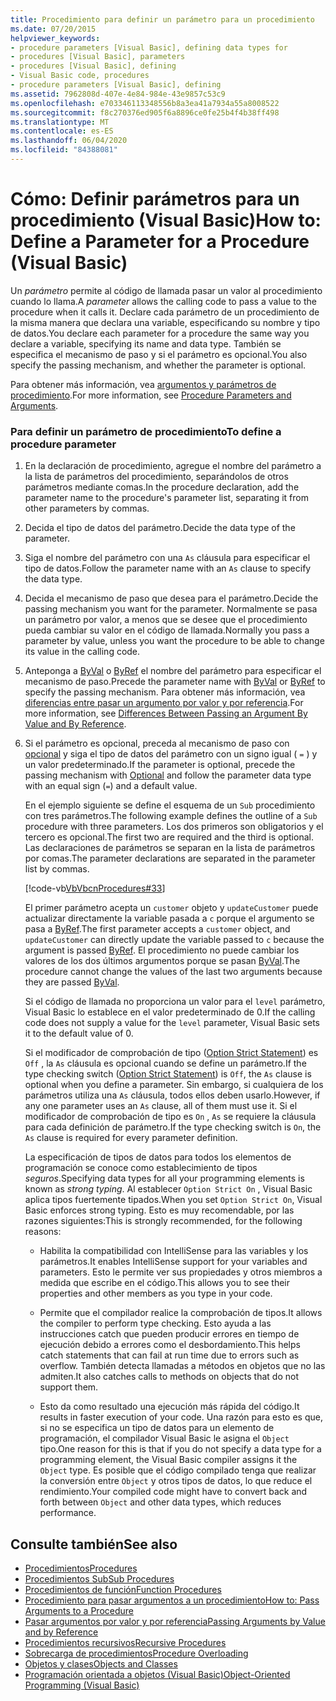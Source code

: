```yaml
---
title: Procedimiento para definir un parámetro para un procedimiento
ms.date: 07/20/2015
helpviewer_keywords:
- procedure parameters [Visual Basic], defining data types for
- procedures [Visual Basic], parameters
- procedures [Visual Basic], defining
- Visual Basic code, procedures
- procedure parameters [Visual Basic], defining
ms.assetid: 7962808d-407e-4e84-984e-43e9857c53c9
ms.openlocfilehash: e703346113348556b8a3ea41a7934a55a8008522
ms.sourcegitcommit: f8c270376ed905f6a8896ce0fe25b4f4b38ff498
ms.translationtype: MT
ms.contentlocale: es-ES
ms.lasthandoff: 06/04/2020
ms.locfileid: "84388081"
---
```

# <a name="how-to-define-a-parameter-for-a-procedure-visual-basic"></a><span data-ttu-id="5f30b-102">Cómo: Definir parámetros para un procedimiento (Visual Basic)</span><span class="sxs-lookup"><span data-stu-id="5f30b-102">How to: Define a Parameter for a Procedure (Visual Basic)</span></span>
<span data-ttu-id="5f30b-103">Un *parámetro* permite al código de llamada pasar un valor al procedimiento cuando lo llama.</span><span class="sxs-lookup"><span data-stu-id="5f30b-103">A *parameter* allows the calling code to pass a value to the procedure when it calls it.</span></span> <span data-ttu-id="5f30b-104">Declare cada parámetro de un procedimiento de la misma manera que declara una variable, especificando su nombre y tipo de datos.</span><span class="sxs-lookup"><span data-stu-id="5f30b-104">You declare each parameter for a procedure the same way you declare a variable, specifying its name and data type.</span></span> <span data-ttu-id="5f30b-105">También se especifica el mecanismo de paso y si el parámetro es opcional.</span><span class="sxs-lookup"><span data-stu-id="5f30b-105">You also specify the passing mechanism, and whether the parameter is optional.</span></span>  
  
 <span data-ttu-id="5f30b-106">Para obtener más información, vea [argumentos y parámetros de procedimiento](./procedure-parameters-and-arguments.md).</span><span class="sxs-lookup"><span data-stu-id="5f30b-106">For more information, see [Procedure Parameters and Arguments](./procedure-parameters-and-arguments.md).</span></span>  
  
### <a name="to-define-a-procedure-parameter"></a><span data-ttu-id="5f30b-107">Para definir un parámetro de procedimiento</span><span class="sxs-lookup"><span data-stu-id="5f30b-107">To define a procedure parameter</span></span>  
  
1. <span data-ttu-id="5f30b-108">En la declaración de procedimiento, agregue el nombre del parámetro a la lista de parámetros del procedimiento, separándolos de otros parámetros mediante comas.</span><span class="sxs-lookup"><span data-stu-id="5f30b-108">In the procedure declaration, add the parameter name to the procedure's parameter list, separating it from other parameters by commas.</span></span>  
  
2. <span data-ttu-id="5f30b-109">Decida el tipo de datos del parámetro.</span><span class="sxs-lookup"><span data-stu-id="5f30b-109">Decide the data type of the parameter.</span></span>  
  
3. <span data-ttu-id="5f30b-110">Siga el nombre del parámetro con una `As` cláusula para especificar el tipo de datos.</span><span class="sxs-lookup"><span data-stu-id="5f30b-110">Follow the parameter name with an `As` clause to specify the data type.</span></span>  
  
4. <span data-ttu-id="5f30b-111">Decida el mecanismo de paso que desea para el parámetro.</span><span class="sxs-lookup"><span data-stu-id="5f30b-111">Decide the passing mechanism you want for the parameter.</span></span> <span data-ttu-id="5f30b-112">Normalmente se pasa un parámetro por valor, a menos que se desee que el procedimiento pueda cambiar su valor en el código de llamada.</span><span class="sxs-lookup"><span data-stu-id="5f30b-112">Normally you pass a parameter by value, unless you want the procedure to be able to change its value in the calling code.</span></span>  
  
5. <span data-ttu-id="5f30b-113">Anteponga a [ByVal](../../../language-reference/modifiers/byval.md) o [ByRef](../../../language-reference/modifiers/byref.md) el nombre del parámetro para especificar el mecanismo de paso.</span><span class="sxs-lookup"><span data-stu-id="5f30b-113">Precede the parameter name with [ByVal](../../../language-reference/modifiers/byval.md) or [ByRef](../../../language-reference/modifiers/byref.md) to specify the passing mechanism.</span></span> <span data-ttu-id="5f30b-114">Para obtener más información, vea [diferencias entre pasar un argumento por valor y por referencia](./differences-between-passing-an-argument-by-value-and-by-reference.md).</span><span class="sxs-lookup"><span data-stu-id="5f30b-114">For more information, see [Differences Between Passing an Argument By Value and By Reference](./differences-between-passing-an-argument-by-value-and-by-reference.md).</span></span>  
  
6. <span data-ttu-id="5f30b-115">Si el parámetro es opcional, preceda al mecanismo de paso con [opcional](../../../language-reference/modifiers/optional.md) y siga el tipo de datos del parámetro con un signo igual ( `=` ) y un valor predeterminado.</span><span class="sxs-lookup"><span data-stu-id="5f30b-115">If the parameter is optional, precede the passing mechanism with [Optional](../../../language-reference/modifiers/optional.md) and follow the parameter data type with an equal sign (`=`) and a default value.</span></span>  
  
     <span data-ttu-id="5f30b-116">En el ejemplo siguiente se define el esquema de un `Sub` procedimiento con tres parámetros.</span><span class="sxs-lookup"><span data-stu-id="5f30b-116">The following example defines the outline of a `Sub` procedure with three parameters.</span></span> <span data-ttu-id="5f30b-117">Los dos primeros son obligatorios y el tercero es opcional.</span><span class="sxs-lookup"><span data-stu-id="5f30b-117">The first two are required and the third is optional.</span></span> <span data-ttu-id="5f30b-118">Las declaraciones de parámetros se separan en la lista de parámetros por comas.</span><span class="sxs-lookup"><span data-stu-id="5f30b-118">The parameter declarations are separated in the parameter list by commas.</span></span>  
  
     [!code-vb[VbVbcnProcedures#33](~/samples/snippets/visualbasic/VS_Snippets_VBCSharp/VbVbcnProcedures/VB/Class1.vb#33)]  
  
     <span data-ttu-id="5f30b-119">El primer parámetro acepta un `customer` objeto y `updateCustomer` puede actualizar directamente la variable pasada a `c` porque el argumento se pasa a [ByRef](../../../language-reference/modifiers/byref.md).</span><span class="sxs-lookup"><span data-stu-id="5f30b-119">The first parameter accepts a `customer` object, and `updateCustomer` can directly update the variable passed to `c` because the argument is passed [ByRef](../../../language-reference/modifiers/byref.md).</span></span> <span data-ttu-id="5f30b-120">El procedimiento no puede cambiar los valores de los dos últimos argumentos porque se pasan [ByVal](../../../language-reference/modifiers/byval.md).</span><span class="sxs-lookup"><span data-stu-id="5f30b-120">The procedure cannot change the values of the last two arguments because they are passed [ByVal](../../../language-reference/modifiers/byval.md).</span></span>  
  
     <span data-ttu-id="5f30b-121">Si el código de llamada no proporciona un valor para el `level` parámetro, Visual Basic lo establece en el valor predeterminado de 0.</span><span class="sxs-lookup"><span data-stu-id="5f30b-121">If the calling code does not supply a value for the `level` parameter, Visual Basic sets it to the default value of 0.</span></span>  
  
     <span data-ttu-id="5f30b-122">Si el modificador de comprobación de tipo ([Option Strict Statement](../../../language-reference/statements/option-strict-statement.md)) es `Off` , la `As` cláusula es opcional cuando se define un parámetro.</span><span class="sxs-lookup"><span data-stu-id="5f30b-122">If the type checking switch ([Option Strict Statement](../../../language-reference/statements/option-strict-statement.md)) is `Off`, the `As` clause is optional when you define a parameter.</span></span> <span data-ttu-id="5f30b-123">Sin embargo, si cualquiera de los parámetros utiliza una `As` cláusula, todos ellos deben usarlo.</span><span class="sxs-lookup"><span data-stu-id="5f30b-123">However, if any one parameter uses an `As` clause, all of them must use it.</span></span> <span data-ttu-id="5f30b-124">Si el modificador de comprobación de tipo es `On` , `As` se requiere la cláusula para cada definición de parámetro.</span><span class="sxs-lookup"><span data-stu-id="5f30b-124">If the type checking switch is `On`, the `As` clause is required for every parameter definition.</span></span>  
  
     <span data-ttu-id="5f30b-125">La especificación de tipos de datos para todos los elementos de programación se conoce como establecimiento de tipos *seguros*.</span><span class="sxs-lookup"><span data-stu-id="5f30b-125">Specifying data types for all your programming elements is known as *strong typing*.</span></span> <span data-ttu-id="5f30b-126">Al establecer `Option Strict On` , Visual Basic aplica tipos fuertemente tipados.</span><span class="sxs-lookup"><span data-stu-id="5f30b-126">When you set `Option Strict On`, Visual Basic enforces strong typing.</span></span> <span data-ttu-id="5f30b-127">Esto es muy recomendable, por las razones siguientes:</span><span class="sxs-lookup"><span data-stu-id="5f30b-127">This is strongly recommended, for the following reasons:</span></span>  
  
    - <span data-ttu-id="5f30b-128">Habilita la compatibilidad con IntelliSense para las variables y los parámetros.</span><span class="sxs-lookup"><span data-stu-id="5f30b-128">It enables IntelliSense support for your variables and parameters.</span></span> <span data-ttu-id="5f30b-129">Esto le permite ver sus propiedades y otros miembros a medida que escribe en el código.</span><span class="sxs-lookup"><span data-stu-id="5f30b-129">This allows you to see their properties and other members as you type in your code.</span></span>  
  
    - <span data-ttu-id="5f30b-130">Permite que el compilador realice la comprobación de tipos.</span><span class="sxs-lookup"><span data-stu-id="5f30b-130">It allows the compiler to perform type checking.</span></span> <span data-ttu-id="5f30b-131">Esto ayuda a las instrucciones catch que pueden producir errores en tiempo de ejecución debido a errores como el desbordamiento.</span><span class="sxs-lookup"><span data-stu-id="5f30b-131">This helps catch statements that can fail at run time due to errors such as overflow.</span></span> <span data-ttu-id="5f30b-132">También detecta llamadas a métodos en objetos que no las admiten.</span><span class="sxs-lookup"><span data-stu-id="5f30b-132">It also catches calls to methods on objects that do not support them.</span></span>  
  
    - <span data-ttu-id="5f30b-133">Esto da como resultado una ejecución más rápida del código.</span><span class="sxs-lookup"><span data-stu-id="5f30b-133">It results in faster execution of your code.</span></span> <span data-ttu-id="5f30b-134">Una razón para esto es que, si no se especifica un tipo de datos para un elemento de programación, el compilador Visual Basic le asigna el `Object` tipo.</span><span class="sxs-lookup"><span data-stu-id="5f30b-134">One reason for this is that if you do not specify a data type for a programming element, the Visual Basic compiler assigns it the `Object` type.</span></span> <span data-ttu-id="5f30b-135">Es posible que el código compilado tenga que realizar la conversión entre `Object` y otros tipos de datos, lo que reduce el rendimiento.</span><span class="sxs-lookup"><span data-stu-id="5f30b-135">Your compiled code might have to convert back and forth between `Object` and other data types, which reduces performance.</span></span>  
  
## <a name="see-also"></a><span data-ttu-id="5f30b-136">Consulte también</span><span class="sxs-lookup"><span data-stu-id="5f30b-136">See also</span></span>

- [<span data-ttu-id="5f30b-137">Procedimientos</span><span class="sxs-lookup"><span data-stu-id="5f30b-137">Procedures</span></span>](./index.md)
- [<span data-ttu-id="5f30b-138">Procedimientos Sub</span><span class="sxs-lookup"><span data-stu-id="5f30b-138">Sub Procedures</span></span>](./sub-procedures.md)
- [<span data-ttu-id="5f30b-139">Procedimientos de función</span><span class="sxs-lookup"><span data-stu-id="5f30b-139">Function Procedures</span></span>](./function-procedures.md)
- [<span data-ttu-id="5f30b-140">Procedimiento para pasar argumentos a un procedimiento</span><span class="sxs-lookup"><span data-stu-id="5f30b-140">How to: Pass Arguments to a Procedure</span></span>](./how-to-pass-arguments-to-a-procedure.md)
- [<span data-ttu-id="5f30b-141">Pasar argumentos por valor y por referencia</span><span class="sxs-lookup"><span data-stu-id="5f30b-141">Passing Arguments by Value and by Reference</span></span>](./passing-arguments-by-value-and-by-reference.md)
- [<span data-ttu-id="5f30b-142">Procedimientos recursivos</span><span class="sxs-lookup"><span data-stu-id="5f30b-142">Recursive Procedures</span></span>](./recursive-procedures.md)
- [<span data-ttu-id="5f30b-143">Sobrecarga de procedimientos</span><span class="sxs-lookup"><span data-stu-id="5f30b-143">Procedure Overloading</span></span>](./procedure-overloading.md)
- [<span data-ttu-id="5f30b-144">Objetos y clases</span><span class="sxs-lookup"><span data-stu-id="5f30b-144">Objects and Classes</span></span>](../objects-and-classes/index.md)
- [<span data-ttu-id="5f30b-145">Programación orientada a objetos (Visual Basic)</span><span class="sxs-lookup"><span data-stu-id="5f30b-145">Object-Oriented Programming (Visual Basic)</span></span>](../../concepts/object-oriented-programming.md)
